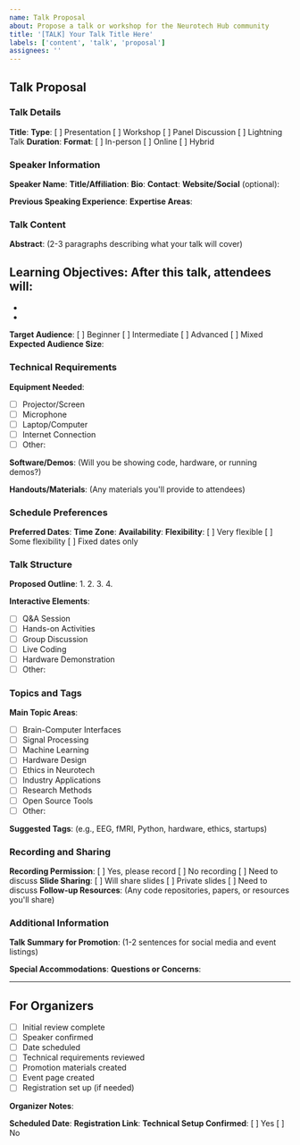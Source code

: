 ```yaml
---
name: Talk Proposal
about: Propose a talk or workshop for the Neurotech Hub community
title: '[TALK] Your Talk Title Here'
labels: ['content', 'talk', 'proposal']
assignees: ''
---
```


## Talk Proposal

### Talk Details
**Title**: 
**Type**: [ ] Presentation [ ] Workshop [ ] Panel Discussion [ ] Lightning Talk
**Duration**: 
**Format**: [ ] In-person [ ] Online [ ] Hybrid

### Speaker Information
**Speaker Name**: 
**Title/Affiliation**: 
**Bio**: 
**Contact**: 
**Website/Social** (optional): 

**Previous Speaking Experience**: 
**Expertise Areas**: 

### Talk Content
**Abstract**: 
(2-3 paragraphs describing what your talk will cover)

**Learning Objectives**:
After this talk, attendees will:
- 
- 
- 

**Target Audience**: [ ] Beginner [ ] Intermediate [ ] Advanced [ ] Mixed
**Expected Audience Size**: 

### Technical Requirements
**Equipment Needed**:
- [ ] Projector/Screen
- [ ] Microphone
- [ ] Laptop/Computer
- [ ] Internet Connection
- [ ] Other: 

**Software/Demos**: 
(Will you be showing code, hardware, or running demos?)

**Handouts/Materials**: 
(Any materials you'll provide to attendees)

### Schedule Preferences
**Preferred Dates**: 
**Time Zone**: 
**Availability**: 
**Flexibility**: [ ] Very flexible [ ] Some flexibility [ ] Fixed dates only

### Talk Structure
**Proposed Outline**:
1. 
2. 
3. 
4. 

**Interactive Elements**:
- [ ] Q&A Session
- [ ] Hands-on Activities
- [ ] Group Discussion
- [ ] Live Coding
- [ ] Hardware Demonstration
- [ ] Other: 

### Topics and Tags
**Main Topic Areas**:
- [ ] Brain-Computer Interfaces
- [ ] Signal Processing
- [ ] Machine Learning
- [ ] Hardware Design
- [ ] Ethics in Neurotech
- [ ] Industry Applications
- [ ] Research Methods
- [ ] Open Source Tools
- [ ] Other: 

**Suggested Tags**: 
(e.g., EEG, fMRI, Python, hardware, ethics, startups)

### Recording and Sharing
**Recording Permission**: [ ] Yes, please record [ ] No recording [ ] Need to discuss
**Slide Sharing**: [ ] Will share slides [ ] Private slides [ ] Need to discuss
**Follow-up Resources**: 
(Any code repositories, papers, or resources you'll share)

### Additional Information
**Talk Summary for Promotion**: 
(1-2 sentences for social media and event listings)

**Special Accommodations**: 
**Questions or Concerns**: 

---

## For Organizers

- [ ] Initial review complete
- [ ] Speaker confirmed
- [ ] Date scheduled
- [ ] Technical requirements reviewed
- [ ] Promotion materials created
- [ ] Event page created
- [ ] Registration set up (if needed)

**Organizer Notes**:

**Scheduled Date**: 
**Registration Link**: 
**Technical Setup Confirmed**: [ ] Yes [ ] No